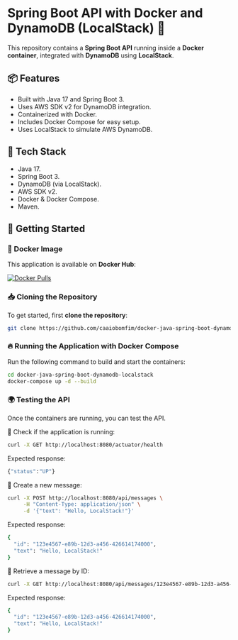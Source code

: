 # Spring Boot API with Docker and DynamoDB (LocalStack) 🚀

This repository contains a **Spring Boot API** running inside a **Docker container**, integrated with **DynamoDB** using **LocalStack**.

## 📦 Features
- Built with Java 17 and Spring Boot 3.
- Uses AWS SDK v2 for DynamoDB integration.
- Containerized with Docker.
- Includes Docker Compose for easy setup.
- Uses LocalStack to simulate AWS DynamoDB.

## 🔧 Tech Stack
- Java 17.
- Spring Boot 3.
- DynamoDB (via LocalStack).
- AWS SDK v2.
- Docker & Docker Compose.
- Maven.

## 🚀 Getting Started

### 🐳 Docker Image
This application is available on **Docker Hub**:

[![Docker Pulls](https://img.shields.io/docker/pulls/caiobom/docker-java-spring-boot-basic?style=flat-square)](https://hub.docker.com/r/caiobom/docker-java-spring-boot-basic)

### 📥 **Cloning the Repository**
To get started, first **clone the repository**:

```sh
git clone https://github.com/caaiobomfim/docker-java-spring-boot-dynamodb-localstack.git
```

### 🔥 Running the Application with Docker Compose
Run the following command to build and start the containers:

```sh
cd docker-java-spring-boot-dynamodb-localstack
docker-compose up -d --build
```

### 🌍 Testing the API
Once the containers are running, you can test the API.

📌 Check if the application is running:

```sh
curl -X GET http://localhost:8080/actuator/health
```

Expected response:

```sh
{"status":"UP"}
```

📌 Create a new message:

```sh
curl -X POST http://localhost:8080/api/messages \
     -H "Content-Type: application/json" \
     -d '{"text": "Hello, LocalStack!"}'
```

Expected response:

```sh
{
  "id": "123e4567-e89b-12d3-a456-426614174000",
  "text": "Hello, LocalStack!"
}
```

📌 Retrieve a message by ID:

```sh
curl -X GET http://localhost:8080/api/messages/123e4567-e89b-12d3-a456-426614174000
```

Expected response:

```sh
{
  "id": "123e4567-e89b-12d3-a456-426614174000",
  "text": "Hello, LocalStack!"
}
```